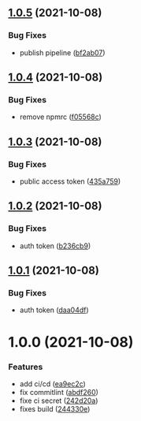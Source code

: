 ## [1.0.5](https://github.com/LetsDevelopment/nestjs-router/compare/v1.0.4...v1.0.5) (2021-10-08)


### Bug Fixes

* publish pipeline ([bf2ab07](https://github.com/LetsDevelopment/nestjs-router/commit/bf2ab071ee7c070b2187a6f49663876fcf784328))

## [1.0.4](https://github.com/LetsDevelopment/nestjs-router/compare/v1.0.3...v1.0.4) (2021-10-08)


### Bug Fixes

* remove npmrc ([f05568c](https://github.com/LetsDevelopment/nestjs-router/commit/f05568c96d0ed52305e9da5be38bf3d7057ed6ac))

## [1.0.3](https://github.com/LetsDevelopment/nestjs-router/compare/v1.0.2...v1.0.3) (2021-10-08)


### Bug Fixes

* public access token ([435a759](https://github.com/LetsDevelopment/nestjs-router/commit/435a7599d34bb94f1d9cbcf68453252c69e2783e))

## [1.0.2](https://github.com/LetsDevelopment/nestjs-router/compare/v1.0.1...v1.0.2) (2021-10-08)


### Bug Fixes

* auth token ([b236cb9](https://github.com/LetsDevelopment/nestjs-router/commit/b236cb960253e065e778d924104268cf6f16372e))

## [1.0.1](https://github.com/LetsDevelopment/nestjs-router/compare/v1.0.0...v1.0.1) (2021-10-08)


### Bug Fixes

* auth token ([daa04df](https://github.com/LetsDevelopment/nestjs-router/commit/daa04df39c8d1522fa99acd45a3bbed7a0b28c77))

# 1.0.0 (2021-10-08)


### Features

* add ci/cd ([ea9ec2c](https://github.com/LetsDevelopment/nestjs-router/commit/ea9ec2cd1484812ce8d4be07c8dd88eb1dc09749))
* fix commitlint ([abdf260](https://github.com/LetsDevelopment/nestjs-router/commit/abdf26023571a3914ee25ce381b63028a497fce4))
* fixe ci secret ([242d20a](https://github.com/LetsDevelopment/nestjs-router/commit/242d20a8b32528033b68b5b8636cba239b2c4e5c))
* fixes build ([244330e](https://github.com/LetsDevelopment/nestjs-router/commit/244330e3cb0a5672e87e7d67deac0a028f7d56e1))

